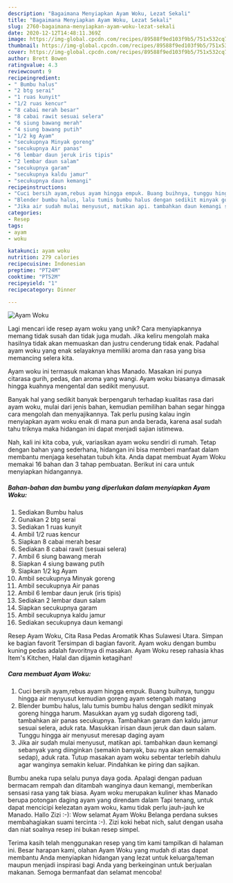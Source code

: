 ```yaml
---
description: "Bagaimana Menyiapkan Ayam Woku, Lezat Sekali"
title: "Bagaimana Menyiapkan Ayam Woku, Lezat Sekali"
slug: 2760-bagaimana-menyiapkan-ayam-woku-lezat-sekali
date: 2020-12-12T14:48:11.369Z
image: https://img-global.cpcdn.com/recipes/89588f9ed103f9b5/751x532cq70/ayam-woku-foto-resep-utama.jpg
thumbnail: https://img-global.cpcdn.com/recipes/89588f9ed103f9b5/751x532cq70/ayam-woku-foto-resep-utama.jpg
cover: https://img-global.cpcdn.com/recipes/89588f9ed103f9b5/751x532cq70/ayam-woku-foto-resep-utama.jpg
author: Brett Bowen
ratingvalue: 4.3
reviewcount: 9
recipeingredient:
- " Bumbu halus"
- "2 btg serai"
- "1 ruas kunyit"
- "1/2 ruas kencur"
- "8 cabai merah besar"
- "8 cabai rawit sesuai selera"
- "6 siung bawang merah"
- "4 siung bawang putih"
- "1/2 kg Ayam"
- "secukupnya Minyak goreng"
- "secukupnya Air panas"
- "6 lembar daun jeruk iris tipis"
- "2 lembar daun salam"
- "secukupnya garam"
- "secukupnya kaldu jamur"
- "secukupnya daun kemangi"
recipeinstructions:
- "Cuci bersih ayam,rebus ayam hingga empuk. Buang buihnya, tunggu hingga air menyusut kemudian goreng ayam setengah matang"
- "Blender bumbu halus, lalu tumis bumbu halus dengan sedikit minyak goreng hingga harum. Masukkan ayam yg sudah digoreng tadi, tambahkan air panas secukupnya. Tambahkan garam dan kaldu jamur sesuai selera, aduk rata. Masukkan irisan daun jeruk dan daun salam. Tunggu hingga air menyusut meresap daging ayam"
- "Jika air sudah mulai menyusut, matikan api. tambahkan daun kemangi sebanyak yang diinginkan (semakin banyak, bau nya akan semakin sedap), aduk rata. Tutup masakan ayam woku sebentar terlebih dahulu agar wanginya semakin keluar. Pindahkan ke piring dan sajikan."
categories:
- Resep
tags:
- ayam
- woku

katakunci: ayam woku 
nutrition: 279 calories
recipecuisine: Indonesian
preptime: "PT24M"
cooktime: "PT52M"
recipeyield: "1"
recipecategory: Dinner

---
```



![Ayam Woku](https://img-global.cpcdn.com/recipes/89588f9ed103f9b5/751x532cq70/ayam-woku-foto-resep-utama.jpg)

Lagi mencari ide resep ayam woku yang unik? Cara menyiapkannya memang tidak susah dan tidak juga mudah. Jika keliru mengolah maka hasilnya tidak akan memuaskan dan justru cenderung tidak enak. Padahal ayam woku yang enak selayaknya memiliki aroma dan rasa yang bisa memancing selera kita.

Ayam woku ini termasuk makanan khas Manado. Masakan ini punya citarasa gurih, pedas, dan aroma yang wangi. Ayam woku biasanya dimasak hingga kuahnya mengental dan sedikit menyusut.

Banyak hal yang sedikit banyak berpengaruh terhadap kualitas rasa dari ayam woku, mulai dari jenis bahan, kemudian pemilihan bahan segar hingga cara mengolah dan menyajikannya. Tak perlu pusing kalau ingin menyiapkan ayam woku enak di mana pun anda berada, karena asal sudah tahu triknya maka hidangan ini dapat menjadi sajian istimewa.


Nah, kali ini kita coba, yuk, variasikan ayam woku sendiri di rumah. Tetap dengan bahan yang sederhana, hidangan ini bisa memberi manfaat dalam membantu menjaga kesehatan tubuh kita. Anda dapat membuat Ayam Woku memakai 16 bahan dan 3 tahap pembuatan. Berikut ini cara untuk menyiapkan hidangannya.

<!--inarticleads1-->

##### Bahan-bahan dan bumbu yang diperlukan dalam menyiapkan Ayam Woku:

1. Sediakan  Bumbu halus
1. Gunakan 2 btg serai
1. Sediakan 1 ruas kunyit
1. Ambil 1/2 ruas kencur
1. Siapkan 8 cabai merah besar
1. Sediakan 8 cabai rawit (sesuai selera)
1. Ambil 6 siung bawang merah
1. Siapkan 4 siung bawang putih
1. Siapkan 1/2 kg Ayam
1. Ambil secukupnya Minyak goreng
1. Ambil secukupnya Air panas
1. Ambil 6 lembar daun jeruk (iris tipis)
1. Sediakan 2 lembar daun salam
1. Siapkan secukupnya garam
1. Ambil secukupnya kaldu jamur
1. Sediakan secukupnya daun kemangi


Resep Ayam Woku, Cita Rasa Pedas Aromatik Khas Sulawesi Utara. Simpan ke bagian favorit Tersimpan di bagian favorit. Ayam woku dengan bumbu kuning pedas adalah favoritnya di masakan. Ayam Woku resep rahasia khas Item&#39;s Kitchen, Halal dan dijamin ketagihan! 

<!--inarticleads2-->

##### Cara membuat Ayam Woku:

1. Cuci bersih ayam,rebus ayam hingga empuk. Buang buihnya, tunggu hingga air menyusut kemudian goreng ayam setengah matang
1. Blender bumbu halus, lalu tumis bumbu halus dengan sedikit minyak goreng hingga harum. Masukkan ayam yg sudah digoreng tadi, tambahkan air panas secukupnya. Tambahkan garam dan kaldu jamur sesuai selera, aduk rata. Masukkan irisan daun jeruk dan daun salam. Tunggu hingga air menyusut meresap daging ayam
1. Jika air sudah mulai menyusut, matikan api. tambahkan daun kemangi sebanyak yang diinginkan (semakin banyak, bau nya akan semakin sedap), aduk rata. Tutup masakan ayam woku sebentar terlebih dahulu agar wanginya semakin keluar. Pindahkan ke piring dan sajikan.


Bumbu aneka rupa selalu punya daya goda. Apalagi dengan paduan bermacam rempah dan ditambah wanginya daun kemangi, memberikan sensasi rasa yang tak biasa. Ayam woku merupakan kuliner khas Manado berupa potongan daging ayam yang direndam dalam Tapi tenang, untuk dapat mencicipi kelezatan ayam woku, kamu tidak perlu jauh-jauh ke Manado. Hallo Zizi :-): Wow selamat Ayam Woku Belanga perdana sukses membahagiakan suami tercinta :-). Zizi koki hebat nich, salut dengan usaha dan niat soalnya resep ini bukan resep simpel. 

Terima kasih telah menggunakan resep yang tim kami tampilkan di halaman ini. Besar harapan kami, olahan Ayam Woku yang mudah di atas dapat membantu Anda menyiapkan hidangan yang lezat untuk keluarga/teman maupun menjadi inspirasi bagi Anda yang berkeinginan untuk berjualan makanan. Semoga bermanfaat dan selamat mencoba!
